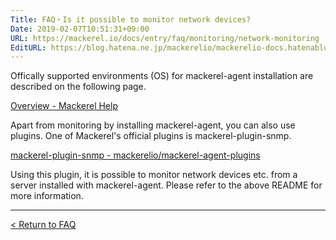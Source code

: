 ```yaml
---
Title: FAQ・Is it possible to monitor network devices?
Date: 2019-02-07T10:51:31+09:00
URL: https://mackerel.io/docs/entry/faq/monitoring/network-monitoring
EditURL: https://blog.hatena.ne.jp/mackerelio/mackerelio-docs.hatenablog.mackerel.io/atom/entry/98012380860252113
---
```


Offically supported environments (OS) for mackerel-agent installation are described on the following page.


[Overview - Mackerel Help](https://mackerel.io/docs/entry/overview)


Apart from monitoring by installing mackerel-agent, you can also use plugins. One of Mackerel's official plugins is mackerel-plugin-snmp.

[mackerel-plugin-snmp - mackerelio/mackerel-agent-plugins](https://github.com/mackerelio/mackerel-agent-plugins/tree/master/mackerel-plugin-snmp)


Using this plugin, it is possible to monitor network devices etc. from a server installed with mackerel-agent. Please refer to the above README for more information.

---

[< Return to FAQ](https://mackerel.io/docs/entry/faq)
